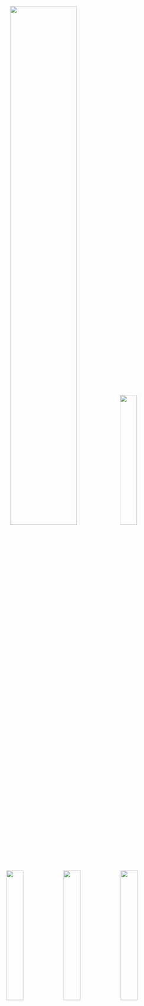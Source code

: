 <!--<div align=>
   <h2><strong>Hi, i'm Ruben <img src="https://media.giphy.com/media/hvRJCLFzcasrR4ia7z/giphy.gif" width="30" ></strong></h2>
   <p>Coding since 2018</p>
</div>

[![React](https://img.shields.io/badge/-react-blue?style=for-the-badge&logoColor=black&logo=react&color=61DAFB)](https://github.com/juanpeter?tab=repositories&q=react&type=&language=)
[![NodeJS](https://img.shields.io/badge/-node.js-green?style=for-the-badge&logoColor=white&logo=node.js&color=339933)]()

<p align=""> <img src="https://komarev.com/ghpvc/?username=RubenFontes&color=blue" alt="Profile views" /> </p>

<p align="">
<img width="334px" src="https://github-readme-stats.vercel.app/api/top-langs/?username=RubenFontes&layout=compact&theme=github_dark"/>
</p>
-->


<div align="center" width="100%">
   <img width="60%" src="http://github-profile-summary-cards.vercel.app/api/cards/profile-details?username=RubenFontes&theme=github_dark"/>
   <img width="30%" src="http://github-profile-summary-cards.vercel.app/api/cards/stats?username=RubenFontes&theme=github_dark"/>
</div>

<div align="center" width="100%"> 
   <img width="30%" src="http://github-profile-summary-cards.vercel.app/api/cards/productive-time?username=RubenFontes&theme=github_dark&utcOffset=8"/>
   <img width="30%" src="http://github-profile-summary-cards.vercel.app/api/cards/most-commit-language?username=RubenFontes&theme=github_dark"/>
   <img width="30%" src="http://github-profile-summary-cards.vercel.app/api/cards/repos-per-language?username=RubenFontes&theme=github_dark"/>
</div>

